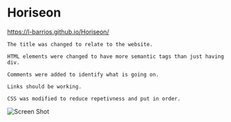# Horiseon
https://l-barrios.github.io/Horiseon/

```
The title was changed to relate to the website.

HTML elements were changed to have more semantic tags than just having div.

Comments were added to identify what is going on.

Links should be working. 

CSS was modified to reduce repetivness and put in order.

```

![Screen Shot](./Develop/assets/images/screenshot.jpg) 


